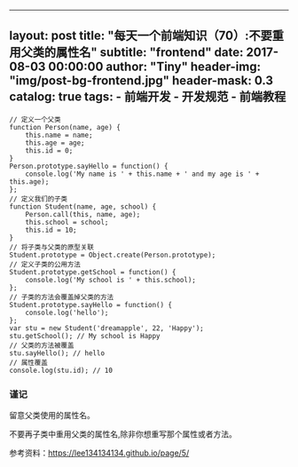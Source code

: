  ---
layout:     post
title:      "每天一个前端知识（70）:不要重用父类的属性名"
subtitle:   "frontend"
date:       2017-08-03 00:00:00
author:     "Tiny"
header-img: "img/post-bg-frontend.jpg"
header-mask: 0.3
catalog:    true
tags:
    - 前端开发
    - 开发规范
    - 前端教程
---

    // 定义一个父类
    function Person(name, age) {
        this.name = name;
        this.age = age;
        this.id = 0;
    }
    Person.prototype.sayHello = function() {
        console.log('My name is ' + this.name + ' and my age is ' + this.age);
    };
    // 定义我们的子类
    function Student(name, age, school) {
        Person.call(this, name, age);
        this.school = school;
        this.id = 10;
    }
    // 将子类与父类的原型关联
    Student.prototype = Object.create(Person.prototype);
    // 定义子类的公用方法
    Student.prototype.getSchool = function() {
        console.log('My school is ' + this.school);
    };
    // 子类的方法会覆盖掉父类的方法
    Student.prototype.sayHello = function() {
        console.log('hello');
    };
    var stu = new Student('dreamapple', 22, 'Happy');
    stu.getSchool(); // My school is Happy
    // 父类的方法被覆盖
    stu.sayHello(); // hello
    // 属性覆盖
    console.log(stu.id); // 10

### 谨记

留意父类使用的属性名。

不要再子类中重用父类的属性名,除非你想重写那个属性或者方法。

参考资料：https://lee134134134.github.io/page/5/



